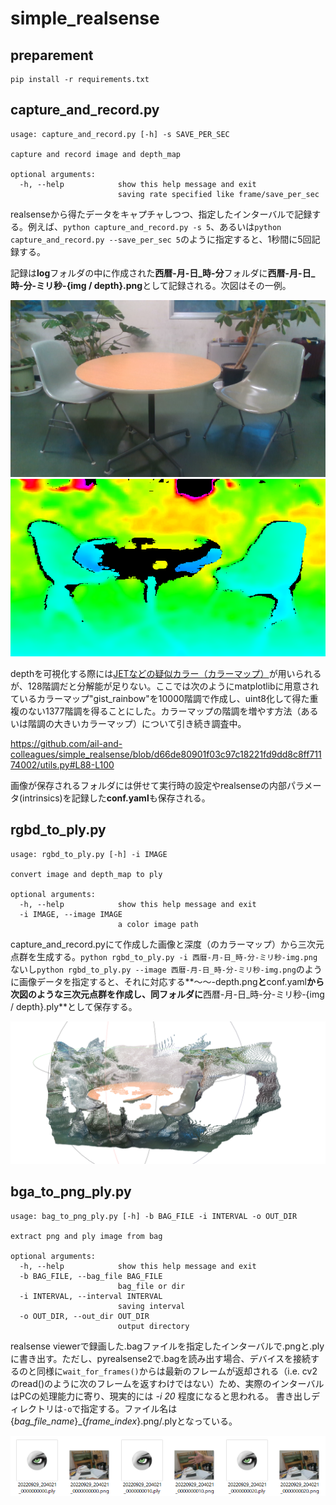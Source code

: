 # simple_realsense
## preparement
```
pip install -r requirements.txt
```

## capture_and_record.py
```
usage: capture_and_record.py [-h] -s SAVE_PER_SEC

capture and record image and depth_map

optional arguments:
  -h, --help            show this help message and exit
                        saving rate specified like frame/save_per_sec
```
realsenseから得たデータをキャプチャしつつ、指定したインターバルで記録する。例えば、`python capture_and_record.py -s 5`、あるいは`python capture_and_record.py --save_per_sec 5`のように指定すると、1秒間に5回記録する。

記録は**log**フォルダの中に作成された**西暦-月-日_時-分**フォルダに**西暦-月-日_時-分-ミリ秒-{img / depth}.png**として記録される。次図はその一例。

![2022-10-04_17-12-12-287246-img.png](./assets/2022-10-04_17-12-12-287246-img.png)
![2022-10-04_17-12-12-287246-depth.png](./assets/2022-10-04_17-12-12-287246-depth.png)

depthを可視化する際には[JETなどの疑似カラー（カラーマップ）](https://docs.opencv.org/4.x/d3/d50/group__imgproc__colormap.html)が用いられるが、128階調だと分解能が足りない。ここでは次のようにmatplotlibに用意されているカラーマップ"gist_rainbow"を10000階調で作成し、uint8化して得た重複のない1377階調を得ることにした。カラーマップの階調を増やす方法（あるいは階調の大きいカラーマップ）について引き続き調査中。

https://github.com/ail-and-colleagues/simple_realsense/blob/d66de80901f03c97c18221fd9dd8c8ff71174002/utils.py#L88-L100

画像が保存されるフォルダには併せて実行時の設定やrealsenseの内部パラメータ(intrinsics)を記録した**conf.yaml**も保存される。

## rgbd_to_ply.py
```
usage: rgbd_to_ply.py [-h] -i IMAGE

convert image and depth_map to ply

optional arguments:
  -h, --help            show this help message and exit
  -i IMAGE, --image IMAGE
                        a color image path
```
capture_and_record.pyにて作成した画像と深度（のカラーマップ）から三次元点群を生成する。`python rgbd_to_ply.py -i 西暦-月-日_時-分-ミリ秒-img.png`ないし`python rgbd_to_ply.py --image 西暦-月-日_時-分-ミリ秒-img.png`のように画像データを指定すると、それに対応する**～～-depth.png**と**conf.yaml**から次図のような三次元点群を作成し、同フォルダに**西暦-月-日_時-分-ミリ秒-{img / depth}.ply**として保存する。

![2022-10-04 181939.png](./assets/2022-10-04%20181939.png)

## bga_to_png_ply.py
```
usage: bag_to_png_ply.py [-h] -b BAG_FILE -i INTERVAL -o OUT_DIR

extract png and ply image from bag

optional arguments:
  -h, --help            show this help message and exit
  -b BAG_FILE, --bag_file BAG_FILE
                        bag_file or dir
  -i INTERVAL, --interval INTERVAL
                        saving interval
  -o OUT_DIR, --out_dir OUT_DIR
                        output directory
```
realsense viewerで録画した.bagファイルを指定したインターバルで.pngと.plyに書き出す。ただし、pyrealsense2で.bagを読み出す場合、デバイスを接続するのと同様に`wait_for_frames()`からは最新のフレームが返却される（i.e. cv2のread()のように次のフレームを返すわけではない）ため、実際のインターバルはPCの処理能力に寄り、現実的には *-i 20* 程度になると思われる。
書き出しディレクトリは`-o`で指定する。ファイル名は {*bag_file_name*}_{*frame_index*}.png/.plyとなっている。

![outputs](./assets/2022-12-07%20133951.png)
